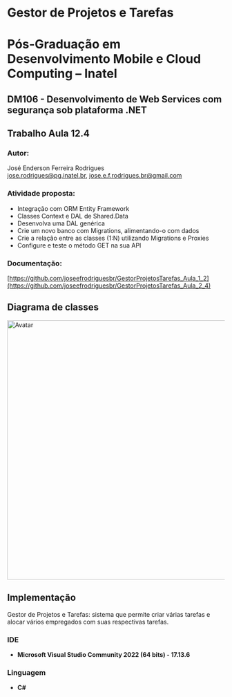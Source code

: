 # Gestor de Projetos e Tarefas

# Pós-Graduação em Desenvolvimento Mobile e Cloud Computing – Inatel
## DM106 - Desenvolvimento de Web Services com segurança sob plataforma .NET

## Trabalho Aula 12.4

### Autor: 
José Enderson Ferreira Rodrigues   
jose.rodrigues@pg.inatel.br, jose.e.f.rodrigues.br@gmail.com

### Atividade proposta: 

* Integração com ORM Entity Framework
* Classes Context e DAL de Shared.Data
* Desenvolva uma DAL genérica
* Crie um novo banco com Migrations, alimentando-o com dados
* Crie a relação entre as classes (1:N) utilizando Migrations e Proxies
* Configure e teste o método GET na sua API

### Documentação: 
[https://github.com/joseefrodriguesbr/GestorProjetosTarefas_Aula_1_2](https://github.com/joseefrodriguesbr/GestorProjetosTarefas_Aula_2_4)

## Diagrama de classes

<img style="margin-right: 30px" src="https://github.com/joseefrodriguesbr/GestorProjetosTarefas_Aula_1_2/blob/master/Class%20Diagram.jpg" width="600px;" alt="Avatar"/><br>

## Implementação
Gestor de Projetos e Tarefas: sistema que permite criar várias tarefas e alocar vários empregados com suas respectivas tarefas. 

### IDE
- **Microsoft Visual Studio Community 2022 (64 bits) - 17.13.6**
### Linguagem
- **C#**




